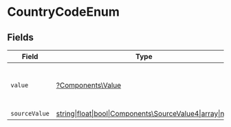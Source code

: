 # CountryCodeEnum


## Fields

| Field                                                                                          | Type                                                                                           | Required                                                                                       | Description                                                                                    | Example                                                                                        |
| ---------------------------------------------------------------------------------------------- | ---------------------------------------------------------------------------------------------- | ---------------------------------------------------------------------------------------------- | ---------------------------------------------------------------------------------------------- | ---------------------------------------------------------------------------------------------- |
| `value`                                                                                        | [?Components\Value](../../Models/Components/Value.md)                                          | :heavy_minus_sign:                                                                             | The ISO3166-1 Alpha2 Code of the Country                                                       | US                                                                                             |
| `sourceValue`                                                                                  | [string\|float\|bool\|Components\SourceValue4\|array\|null](../../Models/Components/SourceValue.md) | :heavy_minus_sign:                                                                             | N/A                                                                                            |                                                                                                |